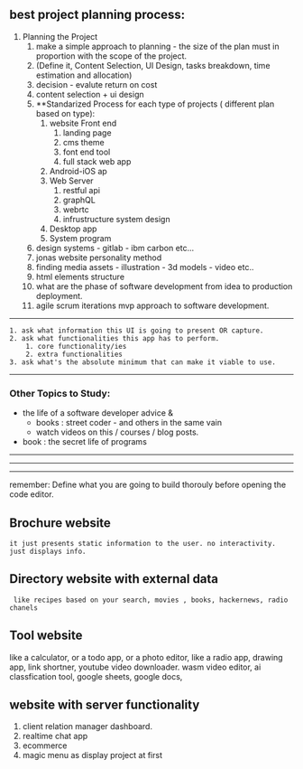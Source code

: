 ## best project planning process:


1. Planning the Project 
	1. make a simple approach to planning - the size of the plan must in proportion with the scope of the project.
	2. (Define it, Content Selection, UI Design, tasks breakdown, time estimation and allocation)
	3. decision - evalute return on cost
	4. content selection + ui design
	5. **Standarized Process for each type of projects ( different plan based on type):
		1. website Front end
			1. landing page
			2. cms theme
			3. font end tool
			4. full stack web app
		2. Android-iOS ap
		3. Web Server 
			1. restful api
			2. graphQL
			3. webrtc
			4. infrustructure system design
		4. Desktop app
		5. System program
	6. design systems - gitlab - ibm carbon etc...
	7. jonas website personality method
	8. finding media assets - illustration - 3d models - video etc..
	9. html elements structure
	10. what are the phase of software development from idea to production deployment.
	11. agile scrum iterations mvp approach to software development.


---

	1. ask what information this UI is going to present OR capture.
	2. ask what functionalities this app has to perform.
		1. core functionality/ies
		2. extra functionalities
	3. ask what's the absolute minimum that can make it viable to use.
	
---



### Other Topics to Study:
 - the life of a software developer advice & 
	 - books : street coder - and others in the same vain
	 - watch videos on this / courses / blog posts.
 - book : the secret life of programs


----
-----
-----
remember: Define what you are going to build thorouly before opening the code editor.

## Brochure website
	it just presents static information to the user. no interactivity. just displays info.


## Directory website with external data
	 like recipes based on your search, movies , books, hackernews, radio chanels


## Tool website
like a calculator, or a todo app, or a photo editor, like a radio app, drawing app, link shortner, youtube video downloader. wasm video editor, ai classfication tool,  google sheets, google docs,


## website with server functionality

1. client relation manager dashboard.
2. realtime chat app
3. ecommerce 
1. magic menu as display project at first
